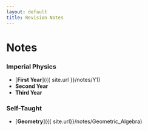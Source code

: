 ```yaml
---
layout: default
title: Revision Notes
---
```


# Notes

### Imperial Physics

- [**First Year**]({{ site.url }}/notes/Y1)
- **Second Year**
- **Third Year**

### Self-Taught

- [**Geometry**]({{ site.url}}/notes/Geometric_Algebra)
